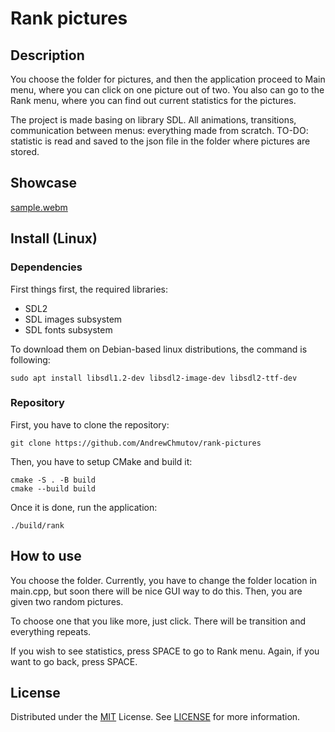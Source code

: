 # Rank pictures

## Description
You choose the folder for pictures, and then the application proceed to Main menu, where you can click on one picture out of two. You also can go to the Rank menu, where you can find out current statistics for the pictures.

The project is made basing on library SDL. All animations, transitions, communication between menus: everything made from scratch. TO-DO: statistic is read and saved to the json file in the folder where pictures are stored.

## Showcase
[sample.webm](https://github.com/AndrewChmutov/rank-pictures/assets/67659210/0212ae7f-d04e-46b5-ba56-99bec8e3a6e6)

## Install (Linux)

### Dependencies
First things first, the required libraries:
- SDL2
- SDL images subsystem
- SDL fonts subsystem

To download them on Debian-based linux distributions, the command is following:
```
sudo apt install libsdl1.2-dev libsdl2-image-dev libsdl2-ttf-dev
```


### Repository

First, you have to clone the repository:
```
git clone https://github.com/AndrewChmutov/rank-pictures
```

Then, you have to setup CMake and build it:
```
cmake -S . -B build
cmake --build build
```

Once it is done, run the application:
```
./build/rank
```

## How to use
You choose the folder. Currently, you have to change the folder location in main.cpp, but soon there will be nice GUI way to do this.
Then, you are given two random pictures. 

To choose one that you like more, just click. There will be transition and everything repeats.

If you wish to see statistics, press SPACE to go to Rank menu. Again, if you want to go back, press SPACE.


## License

Distributed under the [MIT](https://choosealicense.com/licenses/mit/) License.
See [LICENSE](https://github.com/AndrewChmutov/rank-pictures/blob/master/LICENSE) for more information.
